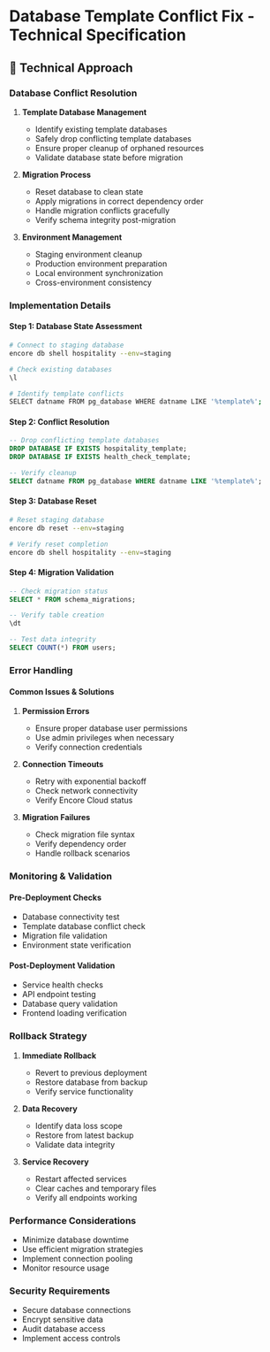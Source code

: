 # Database Template Conflict Fix - Technical Specification

## 🔧 **Technical Approach**

### **Database Conflict Resolution**
1. **Template Database Management**
   - Identify existing template databases
   - Safely drop conflicting template databases
   - Ensure proper cleanup of orphaned resources
   - Validate database state before migration

2. **Migration Process**
   - Reset database to clean state
   - Apply migrations in correct dependency order
   - Handle migration conflicts gracefully
   - Verify schema integrity post-migration

3. **Environment Management**
   - Staging environment cleanup
   - Production environment preparation
   - Local environment synchronization
   - Cross-environment consistency

### **Implementation Details**

#### **Step 1: Database State Assessment**
```bash
# Connect to staging database
encore db shell hospitality --env=staging

# Check existing databases
\l

# Identify template conflicts
SELECT datname FROM pg_database WHERE datname LIKE '%template%';
```

#### **Step 2: Conflict Resolution**
```sql
-- Drop conflicting template databases
DROP DATABASE IF EXISTS hospitality_template;
DROP DATABASE IF EXISTS health_check_template;

-- Verify cleanup
SELECT datname FROM pg_database WHERE datname LIKE '%template%';
```

#### **Step 3: Database Reset**
```bash
# Reset staging database
encore db reset --env=staging

# Verify reset completion
encore db shell hospitality --env=staging
```

#### **Step 4: Migration Validation**
```sql
-- Check migration status
SELECT * FROM schema_migrations;

-- Verify table creation
\dt

-- Test data integrity
SELECT COUNT(*) FROM users;
```

### **Error Handling**

#### **Common Issues & Solutions**
1. **Permission Errors**
   - Ensure proper database user permissions
   - Use admin privileges when necessary
   - Verify connection credentials

2. **Connection Timeouts**
   - Retry with exponential backoff
   - Check network connectivity
   - Verify Encore Cloud status

3. **Migration Failures**
   - Check migration file syntax
   - Verify dependency order
   - Handle rollback scenarios

### **Monitoring & Validation**

#### **Pre-Deployment Checks**
- Database connectivity test
- Template database conflict check
- Migration file validation
- Environment state verification

#### **Post-Deployment Validation**
- Service health checks
- API endpoint testing
- Database query validation
- Frontend loading verification

### **Rollback Strategy**
1. **Immediate Rollback**
   - Revert to previous deployment
   - Restore database from backup
   - Verify service functionality

2. **Data Recovery**
   - Identify data loss scope
   - Restore from latest backup
   - Validate data integrity

3. **Service Recovery**
   - Restart affected services
   - Clear caches and temporary files
   - Verify all endpoints working

### **Performance Considerations**
- Minimize database downtime
- Use efficient migration strategies
- Implement connection pooling
- Monitor resource usage

### **Security Requirements**
- Secure database connections
- Encrypt sensitive data
- Audit database access
- Implement access controls
